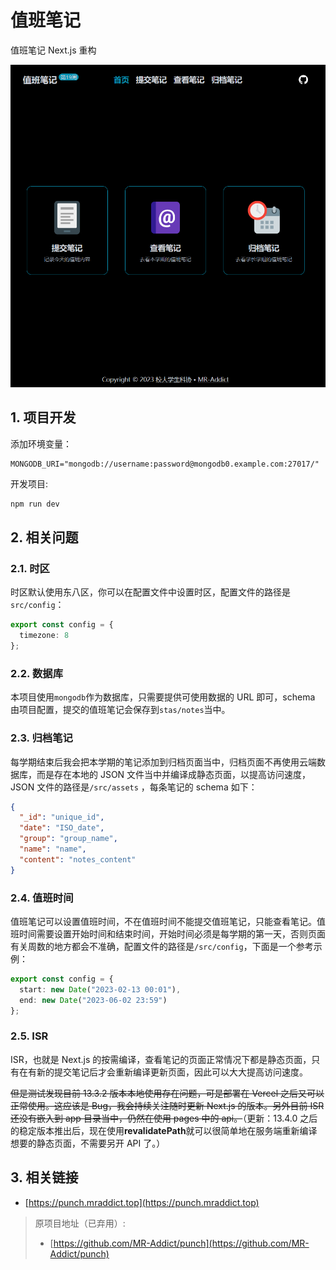 # 值班笔记

值班笔记 Next.js 重构

![preview](preview.png)

## 1. 项目开发

添加环境变量：

```env
MONGODB_URI="mongodb://username:password@mongodb0.example.com:27017/"
```

开发项目:

```bash
npm run dev
```

## 2. 相关问题

### 2.1. 时区

时区默认使用东八区，你可以在配置文件中设置时区，配置文件的路径是`src/config`：

```ts
export const config = {
  timezone: 8
};
```

### 2.2. 数据库

本项目使用`mongodb`作为数据库，只需要提供可使用数据的 URL 即可，schema 由项目配置，提交的值班笔记会保存到`stas/notes`当中。

### 2.3. 归档笔记

每学期结束后我会把本学期的笔记添加到归档页面当中，归档页面不再使用云端数据库，而是存在本地的 JSON 文件当中并编译成静态页面，以提高访问速度，JSON 文件的路径是`/src/assets` ，每条笔记的 schema 如下：

```json
{
  "_id": "unique_id",
  "date": "ISO_date",
  "group": "group_name",
  "name": "name",
  "content": "notes_content"
}
```

### 2.4. 值班时间

值班笔记可以设置值班时间，不在值班时间不能提交值班笔记，只能查看笔记。值班时间需要设置开始时间和结束时间，开始时间必须是每学期的第一天，否则页面有关周数的地方都会不准确，配置文件的路径是`/src/config`，下面是一个参考示例：

```ts
export const config = {
  start: new Date("2023-02-13 00:01"),
  end: new Date("2023-06-02 23:59")
};
```

### 2.5. ISR

ISR，也就是 Next.js 的按需编译，查看笔记的页面正常情况下都是静态页面，只有在有新的提交笔记后才会重新编译更新页面，因此可以大大提高访问速度。

~~但是测试发现目前 13.3.2 版本本地使用存在问题，可是部署在 Vercel 之后又可以正常使用。这应该是 Bug，我会持续关注随时更新 Next.js 的版本。另外目前 ISR 还没有嵌入到 app 目录当中，仍然在使用 pages 中的 api。~~（更新：13.4.0 之后的稳定版本推出后，现在使用**revalidatePath**就可以很简单地在服务端重新编译想要的静态页面，不需要另开 API 了。）

## 3. 相关链接

- [https://punch.mraddict.top](https://punch.mraddict.top)

> 原项目地址（已弃用）:
>
> - [https://github.com/MR-Addict/punch](https://github.com/MR-Addict/punch)
